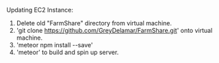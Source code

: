 Updating EC2 Instance:
1. Delete old "FarmShare" directory from virtual machine.
2. 'git clone https://github.com/GreyDelamar/FarmShare.git' onto virtual machine.
3. 'meteor npm install --save'
4.  'meteor' to build and spin up server.
